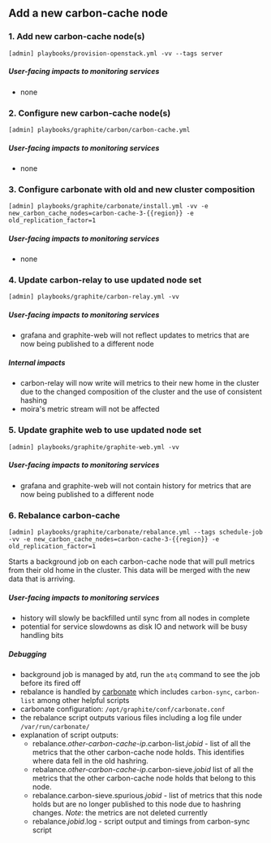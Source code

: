 Add a new carbon-cache node
---------------------------

### 1. Add new carbon-cache node(s)

   ```
   [admin] playbooks/provision-openstack.yml -vv --tags server
   ```

##### User-facing impacts to monitoring services
 * none

### 2. Configure new carbon-cache node(s)

 ```
 [admin] playbooks/graphite/carbon/carbon-cache.yml
 ```

##### User-facing impacts to monitoring services
* none

### 3. Configure carbonate with old and new cluster composition

```
[admin] playbooks/graphite/carbonate/install.yml -vv -e new_carbon_cache_nodes=carbon-cache-3-{{region}} -e old_replication_factor=1
```

##### User-facing impacts to monitoring services
* none

### 4. Update carbon-relay to use updated node set
```
[admin] playbooks/graphite/carbon-relay.yml -vv
```

##### User-facing impacts to monitoring services
* grafana and graphite-web will not reflect updates to metrics that are
 now being published to a different node

##### Internal impacts

* carbon-relay will now write will metrics to their new home in the cluster
 due to the changed composition of the cluster and the use of consistent
 hashing
* moira's metric stream will not be affected

### 5. Update graphite web to use updated node set
```
[admin] playbooks/graphite/graphite-web.yml -vv
```
##### User-facing impacts to monitoring services
 * grafana and graphite-web will not contain history for metrics that are
   now being published to a different node

### 6. Rebalance carbon-cache

```
[admin] playbooks/graphite/carbonate/rebalance.yml --tags schedule-job -vv -e new_carbon_cache_nodes=carbon-cache-3-{{region}} -e old_replication_factor=1
```

Starts a background job on each carbon-cache node that will pull metrics
from their old home in the cluster. This data will be merged with the new
data that is arriving.

##### User-facing impacts to monitoring services
* history will slowly be backfilled until sync from all nodes in complete
* potential for service slowdowns as disk IO and network will be busy
   handling bits

##### Debugging
* background job is managed by atd, run the `atq` command to see the job
 before its fired off
* rebalance is handled by [carbonate](https://github.com/graphite-project/carbonate)
  which includes `carbon-sync`, `carbon-list` among other helpful scripts
* carbonate configuration: `/opt/graphite/conf/carbonate.conf`
* the rebalance script outputs various files including a log file under
 `/var/run/carbonate/`
* explanation of script outputs:
  * rebalance.*other-carbon-cache-ip*.carbon-list.*jobid* - list of all the
    metrics that the other carbon-cache node holds. This identifies where
    data fell in the old hashring.
  * rebalance.*other-carbon-cache-ip*.carbon-sieve.*jobid* list of all the
    metrics that the other carbon-cache node holds that belong to this
    node.
  * rebalance.carbon-sieve.spurious.*jobid* - list of metrics that this
    node holds but are no longer published to this node due to hashring changes.
    *Note*: the metrics are not deleted currently
  * rebalance.*jobid*.log - script output and timings from carbon-sync
    script
